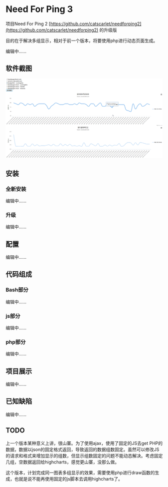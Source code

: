 # Need For Ping 3
项目Need For Ping 2 [https://github.com/catscarlet/needforping2](https://github.com/catscarlet/needforping2) 的升级版

目的在于解决多组显示，相对于前一个版本，将要使用php进行动态页面生成。

编辑中......

## 软件截图
![needforping3 logo](https://github.com/catscarlet/needforping3/blob/master/snapshot.png)

## 安装
### 全新安装
编辑中......

### 升级
编辑中......

## 配置
编辑中......

## 代码组成
### Bash部分
编辑中......

### js部分
编辑中......

### php部分
编辑中......

## 项目展示
编辑中......

## 已知缺陷
编辑中......

## TODO
上一个版本某种意义上讲，很山寨。为了使用ajax，使用了固定的JS去get PHP的数据，数据以json的固定格式返回，导致返回的数据组数固定。虽然可以修改JS的请求和格式来增加显示的组数，但显示组数固定的问题不能动态解决。考虑固定几组，空数据返回给highcharts，感觉更山寨，没那么做。

这个版本，计划完成同一图表多组显示的效果，需要使用php进行draw函数的生成，也就是说不能再使用固定的js脚本去调用highcharts了。
